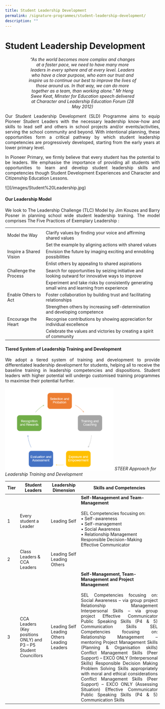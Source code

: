 ```yaml
---
title: Student Leadership Development
permalink: /signature-programmes/student-leadership-development/
description: ""
---
```

# Student Leadership Development
<center><div style="width: 70%">
	
*“As the world becomes more complex and changes at a faster pace, we need to have many more leaders in every sphere and at every level. Leaders who have a clear purpose, who earn our trust and inspire us to continue our best to improve the lives of those around us. In that way, we can do more together as a team, than working alone.”
Mr Heng Swee Keat, Minster for Education
speech delivered at Character and Leadership Education Forum (28 May 2012)* </div></center>

<p align="Justify">Our Student Leadership Development (SLD) Programme aims to equip Pioneer Student Leaders with the necessary leadership know-how and skills to lead self and others in school projects and/or events/activities, serving the school community and beyond. With intentional planning, these opportunities form a critical pathway by which student leadership competencies are progressively developed, starting from the early years at lower primary level.</p>

<p align="Justify">In Pioneer Primary, we firmly believe that every student has the potential to be leaders. We emphasise the importance of providing all students with opportunities to learn and develop student leadership skills and competencies though Student Development Experiences and Character and Citizenship Education Lessons.  </p>
![](/images/Student%20Leadership.jpg)

#### Our Leadership Model

<p align="Justify">We look to The Leadership Challenge (TLC) Model by Jim Kouzes and Barry Posner in planning school wide student leadership training.  The model comprises  The Five Practices of Exemplary Leadership :</p>

|                         |                                                                                                   |
|-------------------------|---------------------------------------------------------------------------------------------------|
|                         |                                                                                                   |
| Model the Way           | Clarify values by finding your voice and affirming shared values                                  |
|                         | Set the example by aligning actions with shared values                                            |
| Inspire a Shared Vision | Envision the future by imaging exciting and ennobling possibilities                               |
|                         | Enlist others by appealing to shared aspirations                                                  |
| Challenge the Process   | Search for opportunities by seizing initiative and looking outward for innovative ways to improve |
|                         | Experiment and take risks by consistently generating small wins and learning from experience      |
| Enable Others to Act    | Foster collaboration by building trust and facilitating relationships                             |
|                         | Strengthen others by increasing self-determination and developing competence                      |
| Encourage the Heart     | Recognise contributions by showing appreciation for individual excellence                         |
|                         | Celebrate the values and victories by creating a spirit of community                              |

#### Tiered System of Leadership Training and Development

<p align="Justify">We adopt a tiered system of training and development to provide differentiated leadership development for students, helping all to receive the baseline training in leadership competencies and dispositions. Student leaders with higher potential will undergo customised training programmes to maximise their potential further. </p>

<img src="/images/sld.png" style="width:70%"> *STEER Approach for Leadership Training and Development*


| Tier  | Student Leaders                                                   | Leadership Dimension                        | Skills and Competencies                                                                                                                                                                                                                                                                                                                                                                                                                                                                                                                                                                                                                                                                                                                            |
|-------|-------------------------------------------------------------------|---------------------------------------------|----------------------------------------------------------------------------------------------------------------------------------------------------------------------------------------------------------------------------------------------------------------------------------------------------------------------------------------------------------------------------------------------------------------------------------------------------------------------------------------------------------------------------------------------------------------------------------------------------------------------------------------------------------------------------------------------------------------------------------------------------|
| 1     | Every student a Leader                                            | Leading Self                                | <b>Self-Management and Team-Management</b><br><br>  SEL Competencies focusing on:     <br>&#x2022; Self-awareness <br>&#x2022; Self-management <br>&#x2022; Social Awareness <br>&#x2022; Relationship Management Responsible Decision-Making Effective Communicator                                                                                                                                                                                                                                                                                                                                                                                                                                                                                                                                                      |
| 2     | Class Leaders & CCA Leaders                                       | Leading Self Leading Others                 |                                                                                                                                                                                                                                                                                                                                                                                                                                                                                                                                                                                                                                                                                                                                                    |
| 3     | CCA Leaders  (Key positions ONLY) and P3 – P5 Student Councillors | Leading Self Leading Others Leading Leaders | <b>Self-Management, Team-Management and Project Management </b><br><br><div align="Justify">SEL Competencies focusing on: Social Awareness – via group project Relationship Management Interpersonal Skills – via group project Effective Communicator Public Speaking Skills (P4 & 5) Communication Skills SEL Competencies focusing on: Relationship Management – mentoring Project Management Skills (Planning & Organisation skills) Conflict Management Skills (Peer Support) – EXCO ONLY (Interpersonal Skills) Responsible Decision Making Problem Solving Skills appropriately with moral and ethical considerations Conflict Management Skills (Peer Support) – EXCO ONLY (Assessing Situation) Effective Communicator Public Speaking Skills (P4 & 5) Communication Skills</div>  |